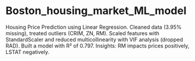 # Boston_housing_market_ML_model
 Housing Price Prediction using Linear Regression. Cleaned data (3.95% missing), treated outliers (CRIM, ZN, RM). Scaled features with StandardScaler and reduced multicollinearity with VIF analysis (dropped RAD). Built a model with R² of 0.797. Insights: RM impacts prices positively, LSTAT negatively.
